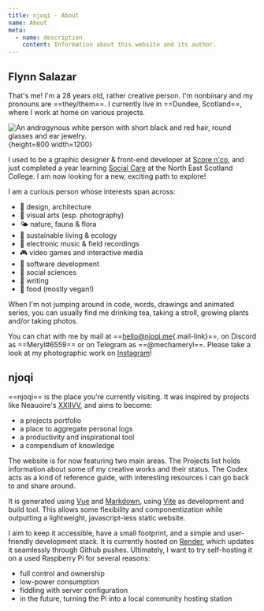 ```yaml
---
title: njoqi · About
name: About
meta:
  - name: description
    content: Information about this website and its author.
---
```


<script setup>
  import ArticleHeader from '../../components/article-header.vue'
</script>

<article-header v-bind="frontmatter" />

## Flynn Salazar

That's me! I'm a 28 years old, rather creative person. I'm nonbinary and my pronouns are ==they/them==. I currently live in ==Dundee, Scotland==, where I work at home on various projects.

![An androgynous white person with short black and red hair, round glasses and ear jewelry.](/assets/images/about/flynn.jpg){height=800 width=1200}

I used to be a graphic designer & front-end developer at [Score n'co](https://scorenco.com "A platform for sports fans at all levels of play"), and just completed a year learning [Social Care](https://www.nescol.ac.uk/courses/social-care-scqf-level-6/ "Providing care, protection and support to people") at the North East Scotland College. I am now looking for a new, exciting path to explore!

I am a curious person whose interests span across:

- 📐 design, architecture
- 🎨 visual arts (esp. photography)
- 🌤 nature, fauna &amp; flora
- 🌿 sustainable living &amp; ecology
- 🎵 electronic music &amp; field recordings
- 🎮 video games and interactive media
- 💾 software development
- 📕 social sciences
- 📜 writing
- 🍜 food (mostly vegan!)

When I'm not jumping around in code, words, drawings and animated series, you can usually find me <router-link to="/codex/tea">drinking tea</router-link>, taking a stroll, growing plants and/or taking <router-link to="/projects/photographie">photos</router-link>.

You can chat with me by mail at ==[hello@njoqi.me](mailto:hello@njoqi.me){.mail-link}==, on Discord as ==Meryl#6559== or on Telegram as ==@mechameryl==. Please take a look at my photographic work on [Instagram](https://www.instagram.com/meryl.shoots/)!

## njoqi

==njoqi== is the place you're currently visiting. It was inspired by projects like Neauoire's [XXIIVV](https://wiki.xxiivv.com/), and aims to become:

- a projects portfolio
- a place to aggregate personal logs
- a productivity and inspirational tool
- a compendium of knowledge 

The website is for now featuring two main areas. The <router-link to="/">Projects</router-link> list holds information about some of my creative works and their status. The <router-link to="/codex/">Codex</router-link> acts as a kind of reference guide, with interesting resources I can go back to and share around.

It is generated using [Vue](https://vuejs.org/) and [Markdown](https://en.wikipedia.org/wiki/Markdown), using [Vite](https://vitejs.dev/) as development and build tool. This allows some flexibility and componentization while outputting a lightweight, javascript-less static website.

I aim to keep it accessible, have a small footprint, and a simple and user-friendly development stack. It is currently hosted on [Render](), which updates it seamlessly through Github pushes. Ultimately, I want to try self-hosting it on a used Raspberry Pi for several reasons:
- full control and ownership
-  low-power consumption
- fiddling with server configuration
- in the future, turning the Pi into a local community hosting station